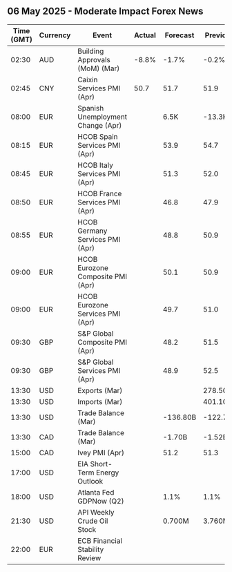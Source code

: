 ## 06 May 2025 - Moderate Impact Forex News

| Time (GMT) | Currency | Event | Actual | Forecast | Previous |
|------|----------|-------|--------|----------|----------|
| 02:30 | AUD | Building Approvals (MoM) (Mar) | -8.8% | -1.7% | -0.2% |
| 02:45 | CNY | Caixin Services PMI (Apr) | 50.7 | 51.7 | 51.9 |
| 08:00 | EUR | Spanish Unemployment Change (Apr) |  | 6.5K | -13.3K |
| 08:15 | EUR | HCOB Spain Services PMI (Apr) |  | 53.9 | 54.7 |
| 08:45 | EUR | HCOB Italy Services PMI (Apr) |  | 51.3 | 52.0 |
| 08:50 | EUR | HCOB France Services PMI (Apr) |  | 46.8 | 47.9 |
| 08:55 | EUR | HCOB Germany Services PMI (Apr) |  | 48.8 | 50.9 |
| 09:00 | EUR | HCOB Eurozone Composite PMI (Apr) |  | 50.1 | 50.9 |
| 09:00 | EUR | HCOB Eurozone Services PMI (Apr) |  | 49.7 | 51.0 |
| 09:30 | GBP | S&P Global Composite PMI (Apr) |  | 48.2 | 51.5 |
| 09:30 | GBP | S&P Global Services PMI (Apr) |  | 48.9 | 52.5 |
| 13:30 | USD | Exports (Mar) |  |  | 278.50B |
| 13:30 | USD | Imports (Mar) |  |  | 401.10B |
| 13:30 | USD | Trade Balance (Mar) |  | -136.80B | -122.70B |
| 13:30 | CAD | Trade Balance (Mar) |  | -1.70B | -1.52B |
| 15:00 | CAD | Ivey PMI (Apr) |  | 51.2 | 51.3 |
| 17:00 | USD | EIA Short-Term Energy Outlook |  |  |  |
| 18:00 | USD | Atlanta Fed GDPNow (Q2) |  | 1.1% | 1.1% |
| 21:30 | USD | API Weekly Crude Oil Stock |  | 0.700M | 3.760M |
| 22:00 | EUR | ECB Financial Stability Review |  |  |  |
